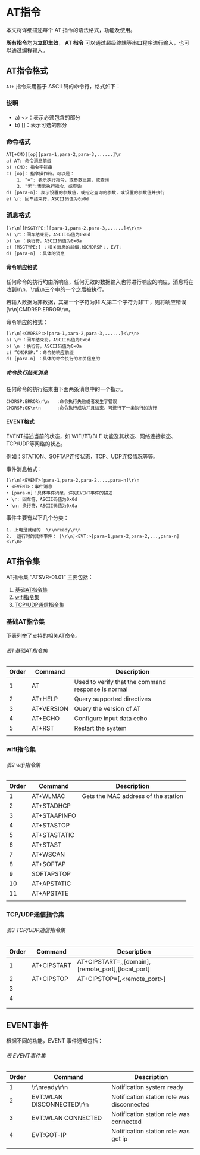 # AT指令

本文将详细描述每个 AT 指令的语法格式，功能及使用。

**所有指令**均为**立即生效**， **AT 指令** 可以通过超级终端等串口程序进行输入，也可以通过编程输入。



## AT指令格式

`AT+` 指令采用基于 ASCII 码的命令行，格式如下：

### 说明

+ a) <>：表示必须包含的部分
+ b) []：表示可选的部分


### 命令格式

```
AT[+CMD][op][para-1,para-2,para-3,......]\r
a) AT: 命令消息前缀
b) +CMD: 指令字符串
c) [op]: 指令操作符。可以是：
    1. "=": 表示执行指令，或参数设置，或查询
    3. "无":表示执行指令，或查询
d) [para-n]: 表示设置的参数值，或指定查询的参数，或设置的参数值并执行
e) \r: 回车结束符，ASCII码值为0x0d
```

### 消息格式

```
[\r\n][MSGTYPE:][para-1,para-2,para-3,......]<\r\n>
a) \r:：回车结束符，ASCII码值为0x0d
b) \n ：换行符，ASCII码值为0x0a
c) [MSGTYPE:] ：相关消息的前缀,如CMDRSP：、EVT：
d) [para-n] ：具体的消息
```

#### 命令响应格式

任何命令的执行均由所响应，任何无效的数据输入也将进行响应的响应，消息将在收到\r\n、\r或\n三个中的一个之后被执行。

若输入数据为非数据，其第一个字符为非‘A’,第二个字符为非'T'，则将响应错误[\r\n]CMDRSP:ERROR\r\n。

命令响应的格式：

```
[\r\n]<CMDRSP:>[para-1,para-2,para-3,......]<\r\n>
a) \r:：回车结束符，ASCII码值为0x0d
b) \n ：换行符，ASCII码值为0x0a
c) ”CMDRSP:“：命令的响应前缀
d) [para-n] ：具体的命令执行的相关信息的
```

##### 命令执行结束消息

任何命令的执行结束由下面两条消息中的一个指示。

```
CMDRSP:ERROR\r\n   :命令执行失败或者发生了错误
CMDRSP:OK\r\n      :命令执行成功并且结束，可进行下一条执行的执行
```

#### EVENT格式

EVENT描述当前的状态，如 WiFi/BT/BLE 功能及其状态、网络连接状态、TCP/UDP等网络的状态。

例如：STATION、SOFTAP连接状态，TCP、UDP连接情况等等。

事件消息格式：

```
[\r\n]<EVENT>[para-1,para-2,para-2,...,para-n]\r\n
• <EVENT>：事件消息
• [para-n]：具体事件消息，详见EVENT事件的描述
• \r: 回车符，ASCII码值为0x0d
• \n: 换行符，ASCII码值为0x0a
```

事件主要有以下几个分类：

    1. 上电是就绪的  \r\nready\r\n
    2.  运行时的具体事件： [\r\n]<EVT:>[para-1,para-2,para-2,...,para-n]<\r\n>





## AT指令集

AT指令集 “ATSVR-01.01” 主要包括：

1. [基础AT指令集](###基础AT指令集)
2. [wifi指令集](###wifi指令集)
3. [TCP/UDP通信指令集](###TCP/UDP通信指令集)



### 基础AT指令集

下表列举了支持的相关AT命令。

###### 表1 基础AT指令集

| Order | Command    | Description                                        |
| ----- | ---------- | -------------------------------------------------- |
| 1     | AT         | Used to verify that the command response is normal |
| 2     | AT+HELP    | Query supported directives                         |
| 3     | AT+VERSION | Query the version of AT                            |
| 4     | AT+ECHO    | Configure input data echo                          |
| 5     | AT+RST     | Restart the system                                 |
|       |            |                                                    |






### wifi指令集



###### 表2 wifi指令集

| Order | Command      | Description                         |
| ----- | ------------ | ----------------------------------- |
| 1     | AT+WLMAC     | Gets the MAC address of the station |
| 2     | AT+STADHCP   |                                     |
| 3     | AT+STAAPINFO |                                     |
| 4     | AT+STASTOP   |                                     |
| 5     | AT+STASTATIC |                                     |
| 6     | AT+STAST     |                                     |
| 7     | AT+WSCAN     |                                     |
| 8     | AT+SOFTAP    |                                     |
| 9     | SOFTAPSTOP   |                                     |
| 10    | AT+APSTATIC  |                                     |
| 11    | AT+APSTATE   |                                     |
|       |              |                                     |



### TCP/UDP通信指令集



###### 表3 TCP/UDP通信指令集

| Order | Command     | Description                                                 |
| ----- | ----------- | ----------------------------------------------------------- |
| 1     | AT+CIPSTART | AT+CIPSTART=<id>,<type>,[domain],[remote_port],[local_port] |
| 2     | AT+CIPSTOP  | AT+CIPSTOP=<id>[,<remote_port>]                             |
| 3     |             |                                                             |
| 4     |             |                                                             |
|       |             |                                                             |
|       |             |                                                             |





## EVENT事件

根据不同的功能，EVENT 事件通知包括：



###### 表 EVENT事件集

| Order | Command                   | Description                                |
| ----- | ------------------------- | ------------------------------------------ |
| 1     | \r\nready\r\n             | Notification system ready                  |
| 2     | EVT:WLAN DISCONNECTED\r\n | Notification station role was disconnected |
| 3     | EVT:WLAN CONNECTED        | Notification station role was connected    |
| 4     | EVT:GOT-IP                | Notification station role was got ip       |
|       |                           |                                            |
|       |                           |                                            |






